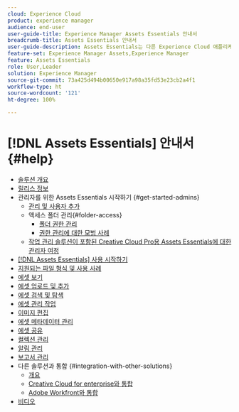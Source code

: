 ```yaml
---
cloud: Experience Cloud
product: experience manager
audience: end-user
user-guide-title: Experience Manager Assets Essentials 안내서
breadcrumb-title: Assets Essentials 안내서
user-guide-description: Assets Essentials는 다른 Experience Cloud 애플리케이션 내에서 작동하는 간단한 에셋 관리 솔루션입니다.
feature-set: Experience Manager Assets,Experience Manager
feature: Assets Essentials
role: User,Leader
solution: Experience Manager
source-git-commit: 73a425d494b00650e917a98a35fd53e23cb2a4f1
workflow-type: ht
source-wordcount: '121'
ht-degree: 100%

---
```



# [!DNL Assets Essentials] 안내서 {#help}

+ [솔루션 개요](introduction.md)
+ [릴리스 정보](release-notes.md)
+ 관리자를 위한 Assets Essentials 시작하기 {#get-started-admins}
   + [관리 및 사용자 추가](deploy-administer.md)
   + 액세스 폴더 관리{#folder-access}
      + [폴더 권한 관리](manage-permissions.md)
      + [권한 관리에 대한 모범 사례](permission-management-best-practices.md)
   + [작업 관리 솔루션이 포함된 Creative Cloud Pro용 Assets Essentials에 대한 관리자 여정](assets-essentials-cc-pro-work-management-admin-journey.md)
+ [ [!DNL Assets Essentials] 사용 시작하기](get-started.md)
+ [지원되는 파일 형식 및 사용 사례](supported-file-formats.md)
+ [에셋 보기](navigate-view.md)
+ [에셋 업로드 및 추가](add-delete.md)
+ [에셋 검색 및 탐색](search.md)
+ [에셋 관리 작업](manage-organize.md)
+ [이미지 편집](edit-images.md)
+ [에셋 메타데이터 관리](metadata.md)
+ [에셋 공유](share-links-for-assets.md)
+ [컬렉션 관리](manage-collections.md)
+ [알림 관리](manage-notifications.md)
+ [보고서 관리](manage-reports.md)
+ 다른 솔루션과 통합 {#integration-with-other-solutions}
   + [개요](integration.md)
   + [Creative Cloud for enterprise와 통합](integrate-with-creative-cloud.md)
   + [Adobe Workfront와 통합](integrate-with-workfront.md)
+ [비디오](https://experienceleague.adobe.com/docs/experience-manager-learn/assets-essentials/overview.html?lang=ko-KR)
